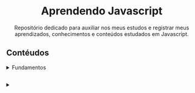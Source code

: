 <h1 align="center">Aprendendo Javascript </h1>
<p align="center">Repositório dedicado para auxiliar nos meus estudos e registrar meus aprendizados, conhecimentos e conteúdos estudados em Javascript.</p>

## Contéudos
<details>
<summary>Fundamentos</summary>

|Conteúdo|Status|
|---|---|
|[Tipos de dados](#)|✅|
|[Variáveis](#)|✅|
|[Fuções](#)|✅|
|[Manipulando dados](#)|✅|
|[Expressões e operadores](#)||
|[Condicionais e controle de fluxo](#)||
|[Estruturas de repetição](#)||
</details>

## 

<details>
<summary></summary>

|Conteúdo|Status|
|---|---|
|[]()||
|[]()||
|[]()||
|[]()||
|[]()||
|[]()||
|[]()||
</details>

